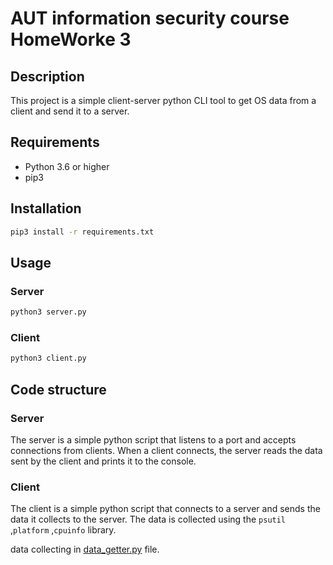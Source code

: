 # AUT information security course HomeWorke 3

## Description

This project is a simple client-server python CLI tool to get OS data from a client and send it to a server.

## Requirements

- Python 3.6 or higher
- pip3

## Installation

```bash
pip3 install -r requirements.txt
```

## Usage

### Server

```bash
python3 server.py
```

### Client

```bash
python3 client.py
```


## Code structure

### Server

The server is a simple python script that listens to a port and accepts connections from clients. When a client connects, the server reads the data sent by the client and prints it to the console.

### Client

The client is a simple python script that connects to a server and sends the data it collects to the server. The data is collected using the `psutil` ,`platform` ,`cpuinfo` library.

data collecting in [data_getter.py](data_getter.py) file.

